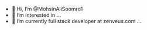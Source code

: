 - 👋 Hi, I’m @MohsinAliSoomro1
- 👀 I’m interested in ...
- 🌱 I’m currently full stack developer at zenveus.com ...

<!---
MohsinAliSoomro1/MohsinAliSoomro1 is a ✨ special ✨ repository because its `README.md` (this file) appears on your GitHub profile.
You can click the Preview link to take a look at your changes.
--->
